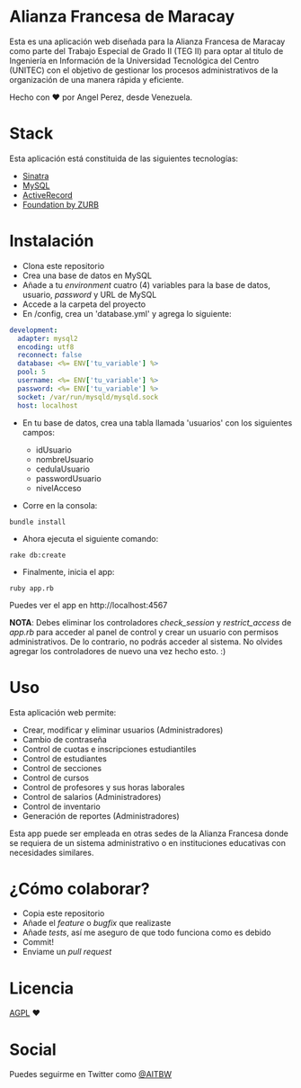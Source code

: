 # Alianza Francesa de Maracay

Esta es una aplicación web diseñada para la Alianza Francesa de Maracay como parte del Trabajo Especial de Grado II (TEG II) para optar al titulo de Ingeniería en Información de la Universidad Tecnológica del Centro (UNITEC) con el objetivo de gestionar los procesos administrativos de la organización de una manera rápida y eficiente.

Hecho con ♥ por Angel Perez, desde Venezuela.

# Stack

Esta aplicación está constituida de las siguientes tecnologías:
* [Sinatra](https://github.com/sinatra/sinatra)
* [MySQL](https://www.mysql.com/)
* [ActiveRecord](https://github.com/janko-m/sinatra-activerecord)
* [Foundation by ZURB](http://foundation.zurb.com/)

# Instalación
* Clona este repositorio
* Crea una base de datos en MySQL
* Añade a tu *environment* cuatro (4) variables para la base de datos, usuario, *password* y URL de MySQL
* Accede a la carpeta del proyecto
* En /config, crea un 'database.yml' y agrega lo siguiente:
``` yaml
development:
  adapter: mysql2
  encoding: utf8
  reconnect: false
  database: <%= ENV['tu_variable'] %>
  pool: 5
  username: <%= ENV['tu_variable'] %>
  password: <%= ENV['tu_variable'] %>
  socket: /var/run/mysqld/mysqld.sock
  host: localhost
```
* En tu base de datos, crea una tabla llamada 'usuarios' con los siguientes campos:
  * idUsuario
  * nombreUsuario
  * cedulaUsuario
  * passwordUsuario
  * nivelAcceso

* Corre en la consola:

``` shell
bundle install
```

* Ahora ejecuta el siguiente comando:

``` shell
rake db:create
```

* Finalmente, inicia el app:

``` shell
ruby app.rb
```

Puedes ver el app en http://localhost:4567

**NOTA**: Debes eliminar los controladores *check_session* y *restrict_access* de *app.rb* para acceder al panel de control y crear un usuario con permisos administrativos. De lo contrario, no podrás acceder al sistema. No olvides agregar los controladores de nuevo una vez hecho esto. :)

# Uso
Esta aplicación web permite:
* Crear, modificar y eliminar usuarios (Administradores)
* Cambio de contraseña
* Control de cuotas e inscripciones estudiantiles
* Control de estudiantes
* Control de secciones
* Control de cursos
* Control de profesores y sus horas laborales
* Control de salarios (Administradores)
* Control de inventario
* Generación de reportes (Administradores)

Esta app puede ser empleada en otras sedes de la Alianza Francesa donde se requiera de un sistema administrativo o en instituciones educativas con necesidades similares.

# ¿Cómo colaborar?
* Copia este repositorio
* Añade el *feature* o *bugfix* que realizaste
* Añade *tests*, así me aseguro de que todo funciona como es debido
* Commit!
* Enviame un *pull request*

# Licencia
[AGPL](./LICENSE) ♥

# Social
Puedes seguirme en Twitter como [@AITBW](https://twitter.com/AITBW)